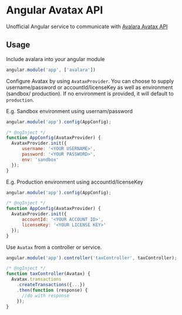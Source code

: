 Angular Avatax API
==================
Unofficial Angular service to communicate with [Avalara Avatax API](https://sandbox-rest.avatax.com/swagger/ui/)

## Usage

Include avalara into your angular module

```js
angular.module('app', ['avalara'])
```

Configure Avatax by using `AvataxProvider`. You can choose to supply username/password or accountId/licenseKey as well as environment (sandbox/ production). If no environment is provided, it will default to `production`.

E.g. Sandbox environment using usernam/password
```js
angular.module('app').config(AppConfig);

/* @ngInject */
function AppConfig(AvataxProvider) {
  AvataxProvider.init({
      username: '<YOUR USERNAME>',
      password: '<YOUR PASSWORD>',
      env: 'sandbox'
  });
}
```

E.g. Production environment using accountId/licenseKey
```js
angular.module('app').config(AppConfig);

/* @ngInject */
function AppConfig(AvataxProvider) {
  AvataxProvider.init({
      accountId: '<YOUR ACCOUNT ID>',
      licenseKey: '<YOUR LICENSE KEY>'
  });
}
```

Use `Avatax` from a controller or service.

```js
angular.module('app').controller('taxController', taxController);

/* @ngInject */
function taxController(Avatax) {
  Avatax.transactions
    .createTransactions({...})
    .then(function (response) {
      //do with response
    });
}
```

